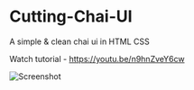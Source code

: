 # Cutting-Chai-UI
A simple &amp; clean chai ui in HTML CSS

Watch tutorial - https://youtu.be/n9hnZveY6cw

![Screenshot](https://i.imgur.com/i4NySsa.png)
